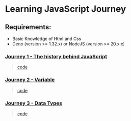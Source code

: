 # Learning JavaScript Journey 

<!-- TODO: Try use html & add 404 page -->

## Requirements: 
- Basic Knowledge of Html and Css
- Deno (version >= 1.32.x) or NodeJS (version >= 20.x.x)


### [Journey 1 - The history behind JavaScript](src/1/readme.md)
 > [code](src/1/javascript.js)

### [Journey 2 - Variable](src/2/readme.md)
 > [code](src/2/variable.js)

### [Journey 3 - Data Types](src/3/readme.md)
> [code](src/3/data-types.js)
